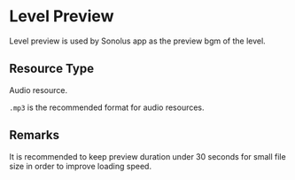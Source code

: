 # Level Preview

Level preview is used by Sonolus app as the preview bgm of the level.

## Resource Type

Audio resource.

`.mp3` is the recommended format for audio resources.

## Remarks

It is recommended to keep preview duration under 30 seconds for small file size in order to improve loading speed.
